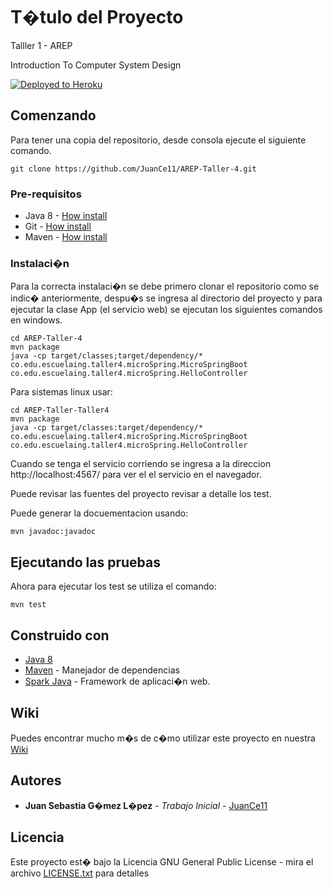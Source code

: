 # T�tulo del Proyecto

Talller 1 - AREP 

Introduction To Computer System Design

 [![Deployed to Heroku](https://www.herokucdn.com/deploy/button.png)](https://arep-taller-4.herokuapp.com/)
 

## Comenzando 

Para tener una copia del repositorio, desde consola ejecute el siguiente comando.

```
git clone https://github.com/JuanCe11/AREP-Taller-4.git
```

### Pre-requisitos 

- Java 8 - [How install](https://www.java.com/es/download/help/windows_manual_download.xml)
- Git - [How install](https://git-scm.com/book/es/v2/Inicio---Sobre-el-Control-de-Versiones-Instalaci%C3%B3n-de-Git)
- Maven - [How install](https://maven.apache.org/install.html)


### Instalaci�n 

Para la correcta instalaci�n se debe primero clonar el repositorio como se indic� anteriormente, despu�s se ingresa al directorio del proyecto y para ejecutar la clase App (el servicio web) se ejecutan los siguientes comandos en windows.

```
cd AREP-Taller-4
mvn package
java -cp target/classes;target/dependency/* co.edu.escuelaing.taller4.microSpring.MicroSpringBoot co.edu.escuelaing.taller4.microSpring.HelloController
```
Para sistemas linux usar: 

```
cd AREP-Taller-Taller4
mvn package
java -cp target/classes:target/dependency/* co.edu.escuelaing.taller4.microSpring.MicroSpringBoot co.edu.escuelaing.taller4.microSpring.HelloController
```
Cuando se tenga el servicio corriendo se ingresa a la direccion http://localhost:4567/ para ver el el servicio en el navegador.

Puede revisar las fuentes del proyecto revisar a detalle los test.

Puede generar la docuementacion usando:

```
mvn javadoc:javadoc
```

## Ejecutando las pruebas 

Ahora para ejecutar los test se utiliza el comando:

```
mvn test
```

## Construido con 

* [Java 8](https://www.java.com/es/about/whatis_java.jsp)
* [Maven](https://maven.apache.org/) - Manejador de dependencias
* [Spark Java](http://sparkjava.com/) - Framework de aplicaci�n web.


## Wiki

Puedes encontrar mucho m�s de c�mo utilizar este proyecto en nuestra [Wiki](https://github.com/JuanCe11/AREP-Taller-Heroku/wiki)


## Autores 

* **Juan Sebastia G�mez L�pez** - *Trabajo Inicial* - [JuanCe11](https://github.com/JuanCe11)


## Licencia

Este proyecto est� bajo la Licencia GNU General Public License - mira el archivo [LICENSE.txt](LICENSE.txt) para detalles

